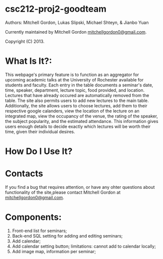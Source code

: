 csc212-proj2-goodteam
=====================
Authors:
Mitchell Gordon,
Lukas Slipski,
Michael Shteyn, &
Jianbo Yuan

Currently maintained by Mitchell Gordon <mitchellgordon0@gmail.com>.

Copyright (C) 2013.



What Is It?:
==================================

This webpage's primary feature is to function as an aggregator for upcoming academic talks at the University of Rochester
available for students and faculty. Each entry in the table documents a seminar's date, time, speaker, department, lecture 
topic, food provided, and location. Lectures that have already occured are automatically removed from the table. The site
also permits users to add new lectures to the main table. Additionally, the site allows users to choose lectures, 
add them to their respective google calanders, view the location of the lecture on an integrated map, view the 
occupancy of the venue, the rating of the speaker, the subject popularity, and the estimated attendance. This information 
gives users enough details to decide exactly which lectures will be worth their time, given their individual desires. 


How Do I Use It?
==================================

Contacts
==================================
If you find a bug that requires attention, or have any ohter questions about functionality of the site,please contact 
Mitchell Gordon at <mitchellgordon0@gmail.com>.


Components:
==================================


1. Front-end list for seminars;
2. Back-end SQL setting for adding and editing seminars;
3. Add calendar;
4. Add calendar setting button; limitations: cannot add to calendar locally;
5. Add image map, information per seminar;

 
